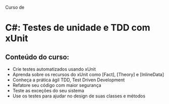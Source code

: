 Curso de
# C#: Testes de unidade e TDD com xUnit

## Conteúdo do curso:

- Crie testes automatizados usando xUnit
- Aprenda sobre os recursos do xUnit como [Fact], [Theory] e [InlineData]
- Conheça a prática ágil TDD, Test Driven Development
- Refatore seu código com maior segurança
- Teste as exceções do seu sistema
- Use os testes para ajudar no design de suas classes e métodos
